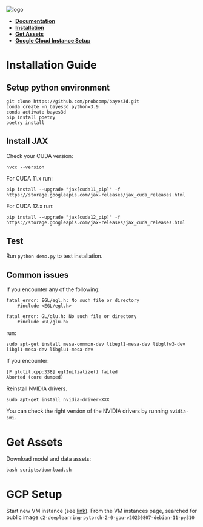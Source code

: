 
![logo](https://github.com/probcomp/bayes3d/assets/66085644/bf4e3d42-2d70-40fa-b980-04bd4e18bf2b)

- **[Documentation](https://probcomp.github.io/bayes3d/bayes3d/)**
- **[Installation](#installation-guide)**
- **[Get Assets](#get-assets)**
- **[Google Cloud Instance Setup](#gcp-setup)**

# Installation Guide
## Setup python environment
```
git clone https://github.com/probcomp/bayes3d.git
conda create -n bayes3d python=3.9
conda activate bayes3d
pip install poetry
poetry install
```
## Install JAX
Check your CUDA version:
```
nvcc --version
```

For CUDA 11.x run:
```
pip install --upgrade "jax[cuda11_pip]" -f https://storage.googleapis.com/jax-releases/jax_cuda_releases.html
```
For CUDA 12.x run:
```
pip install --upgrade "jax[cuda12_pip]" -f https://storage.googleapis.com/jax-releases/jax_cuda_releases.html
```
## Test
Run `python demo.py` to test installation.

## Common issues

If you encounter any of the following:
```
fatal error: EGL/egl.h: No such file or directory
    #include <EGL/egl.h>

fatal error: GL/glu.h: No such file or directory
    #include <GL/glu.h>
```
run:
```
sudo apt-get install mesa-common-dev libegl1-mesa-dev libglfw3-dev libgl1-mesa-dev libglu1-mesa-dev
```

If you encounter:
```
[F glutil.cpp:338] eglInitialize() failed
Aborted (core dumped)
```
Reinstall NVIDIA drivers.
```
sudo apt-get install nvidia-driver-XXX
```
You can check the right version of the NVIDIA drivers by running `nvidia-smi`.


# Get Assets

Download model and data assets:
```
bash scripts/download.sh
```

# GCP Setup
Start new VM instance (see [link](https://cloud.google.com/compute/docs/instances/create-start-instance)). 
From the VM instances page, searched for public image `c2-deeplearning-pytorch-2-0-gpu-v20230807-debian-11-py310`

